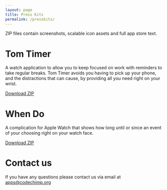 ```yaml
---
layout: page
title: Press Kits
permalink: /presskits/
---
```

ZIP files contain screenshots, scalable icon assets and full app store text.  

# Tom Timer
A watch application to allow you to keep focused on work with reminders to take regular breaks.
Tom Timer avoids you having to pick up your phone, and the distractions that can cause, by providing all you need right on your wrist.  

[Download ZIP](/assets/tomtimer-presskit.zip)

# When Do
A complication for Apple Watch that shows how long until or since an event of your choosing right on your watch face.  

[Download ZIP](/assets/whendo-presskit.zip)

# Contact us
If you have any questions please contact us via email at [apps@codechimp.org](mailto:apps@codechimp.org)  
